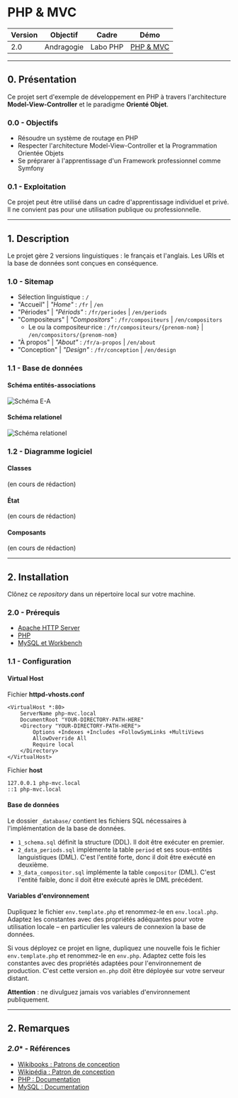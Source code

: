 # **PHP & MVC**

Version | Objectif | Cadre | Démo
------- | -------- | ----- | ----
2.0 | Andragogie | Labo PHP | [PHP & MVC](https://demo.elodiebayet.com/php-mvc)

---

## **0.** Présentation

Ce projet sert d'exemple de développement en PHP à travers l'architecture **Model-View-Controller** et le paradigme **Orienté Objet**.


### **0.0** - Objectifs

- Résoudre un système de routage en PHP
- Respecter l'architecture Model-View-Controller et la Programmation Orientée Objets
- Se préprarer à l'apprentissage d'un Framework professionnel comme Symfony


### **0.1** - Exploitation

Ce projet peut être utilisé dans un cadre d'apprentissage individuel et privé. Il ne convient pas pour une utilisation publique ou professionnelle.


---


## **1.** Description

Le projet gère 2 versions linguistiques : le français et l'anglais. Les URIs et la base de données sont conçues en conséquence.


### **1.0** - Sitemap

- Sélection linguistique : `/`
- "Accueil" | _"Home"_ : `/fr` | `/en`
- "Périodes" | _"Périods"_ : `/fr/periodes` | `/en/periods`
- "Compositeurs" | _"Compositors"_ : `/fr/compositeurs` | `/en/compositors`
    - Le ou la compositeur·rice : `/fr/compositeurs/{prenom-nom}` | `/en/compositors/{prenom-nom}`
- "À propos" | _"About"_ : `/fr/a-propos` | `/en/about`
- "Conception" | _"Design"_ : `/fr/conception` | `/en/design`


### **1.1** - Base de données

#### Schéma entités-associations

![Schéma E-A](https://demo.elodiebayet.com/php-mvc/assets/img/schema_entites-associations.jpg)

#### Schéma relationel

![Schéma relationel](https://demo.elodiebayet.com/php-mvc/assets/img/schema_relationel.jpg)


### **1.2** - Diagramme logiciel

#### Classes

(en cours de rédaction)

#### État

(en cours de rédaction)

#### Composants

(en cours de rédaction)


---


## **2.** Installation

Clônez ce _repository_ dans un répertoire local sur votre machine.

### **2.0** - Prérequis

- [Apache HTTP Server](https://httpd.apache.org/download.cgi)
- [PHP](https://www.php.net/downloads.php)
- [MySQL et Workbench](https://dev.mysql.com/downloads/)


### **1.1** - Configuration

#### Virtual Host

Fichier **httpd-vhosts.conf**
```
<VirtualHost *:80>
	ServerName php-mvc.local
	DocumentRoot "YOUR-DIRECTORY-PATH-HERE"
	<Directory "YOUR-DIRECTORY-PATH-HERE">
		Options +Indexes +Includes +FollowSymLinks +MultiViews
		AllowOverride All
		Require local
	</Directory>
</VirtualHost>
```

Fichier **host**
```
127.0.0.1 php-mvc.local
::1 php-mvc.local
```


#### Base de données

Le dossier `_database/` contient les fichiers SQL nécessaires à l'implémentation de la base de données.

- `1_schema.sql` définit la structure (DDL). Il doit être exécuter en premier.
- `2_data_periods.sql` implémente la table `period` et ses sous-entités languistiques (DML). C'est l'entité forte, donc il doit être exécuté en deuxième.
- `3_data_compositor.sql` implémente la table `compositor` (DML). C'est l'entité faible, donc il doit être exécuté après le DML précédent.


#### Variables d'environnement

Dupliquez le fichier `env.template.php` et renommez-le en `env.local.php`. Adaptez les constantes avec des propriétés adéquantes pour votre utilisation locale – en particulier les valeurs de connexion la base de données.

Si vous déployez ce projet en ligne, dupliquez une nouvelle fois le fichier `env.template.php` et renommez-le en `env.php`. Adaptez cette fois les constantes avec des propriétés adaptées pour l'environnement de production. C'est cette version `en.php` doit être déployée sur votre serveur distant. 

**Attention** : ne divulguez jamais vos variables d'environnement publiquement.


---


## **2.** Remarques

### *2.0** - Références

- [Wikibooks : Patrons de conception](https://fr.wikibooks.org/wiki/Patrons_de_conception)
- [Wikipédia : Patron de conception](https://fr.wikipedia.org/wiki/Patron_de_conception)
- [PHP : Documentation](https://www.php.net/manual/fr/)
- [MySQL : Documentation](https://dev.mysql.com/doc/refman/8.0/en/)

